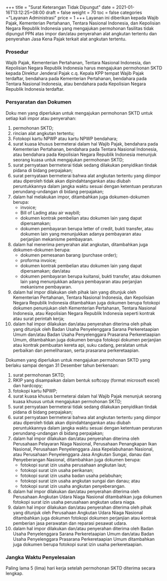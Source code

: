+++
title = "Surat Keterangan Tidak Dipungut"
date = 2021-01-16T13:12:25+08:00
draft = false
weight = 70
toc = false
categories ="Layanan Administrasi"
price = 1
+++
Layanan ini diberikan kepada Wajib Pajak, Kementerian Pertahanan, Tentara Nasional Indonesia, dan Kepolisian Negara Republik Indonesia yang mengajukan permohonan fasilitas tidak dipungut PPN atas impor dan/atau penyerahan alat angkutan tertentu dan penyerahan Jasa Kena Pajak terkait alat angkutan tertentu.

### Prosedur
Wajib Pajak, Kementerian Pertahanan, Tentara Nasional Indonesia, dan Kepolisian Negara Republik Indonesia harus mengajukan permohonan SKTD kepada Direktur Jenderal Pajak c.q. Kepala KPP tempat Wajib Pajak terdaftar, bendahara pada Kementerian Pertahanan, bendahara pada Tentara Nasional Indonesia, atau bendahara pada Kepolisian Negara Republik Indonesia terdaftar.

### Persyaratan dan Dokumen
Doku men yang diperlukan untuk mengajukan permohonan SKTD untuk setiap kali impor atau penyerahan:
1. permohonan SKTD;
2. rincian alat angkutan tertentu;
3. Fotokopi kartu NPWP atau kartu NPWP bendahara;
4. surat kuasa khusus bermeterai dalam hal Wajib Pajak, bendahara pada Kementerian Pertahanan, bendahara pada Tentara Nasional Indonesia, atau bendahara pada Kepolisian Negara Republik Indonesia menunjuk seorang kuasa untuk mengajukan permohonan SKTD;
5. surat pernyataan bermeterai tidak sedang dilakukan penyidikan tindak pidana di bidang perpajakan;
6. surat pernyataan bermeterai bahwa alat angkutan tertentu yang diimpor atau diperoleh tidak akan dipindahtangankan atau diubah peruntukkannya dalam jangka waktu sesuai dengan ketentuan peraturan perundang-undangan di bidang perpajakan;
7. dalam hal melakukan impor, ditambahkan juga dokumen-dokumen berupa:
    - invoice;
    - Bill of Lading atau air waybill;
    - dokumen kontrak pembelian atau dokumen lain yang dapat dipersamakan;
    - dokumen pembayaran berupa letter of credit, bukti transfer, atau dokumen lain yang menunjukkan adanya pembayaran atau perjanjian mekanisme pembayaran.
8. dalam hal menerima penyerahan alat angkutan, ditambahkan juga dokumen-dokumen berupa:
    - dokumen pemesanan barang (purchase order);
    - proforma invoice;
    - dokumen kontrak pembelian atau dokumen lain yang dapat dipersamakan; dan/atau
    - dokumen pembayaran berupa kuitansi, bukti transfer, atau dokumen lain yang menunjukkan adanya pembayaran atau perjanjian mekanisme pembayaran.
9. dalam hal impor dilakukan oleh pihak lain yang ditunjuk oleh Kementerian Pertahanan, Tentara Nasional Indonesia, dan Kepolisian Negara Republik Indonesia ditambahkan juga dokumen berupa fotokopi dokumen penunjukan oleh Kementerian Pertahanan, Tentara Nasional Indonesia, atau Kepolisian Negara Republik Indonesia seperti kontrak atau surat perintah kerja;
10. dalam hal impor dilakukan dan/atau penyerahan diterima oleh pihak yang ditunjuk oleh Badan Usaha Penyelenggara Sarana Perkeretaapian Umum dan/atau Badan Usaha Penyelenggara Prasarana Perkeretaapian Umum, ditambahkan juga dokumen berupa fotokopi dokumen perjanjian atau kontrak pembuatan kereta api, suku cadang, peralatan untuk perbaikan dan pemeliharaan, serta prasarana perkeretaapian.

Dokumen yang diperlukan untuk mengajukan permohonan SKTD yang berlaku sampai dengan 31 Desember tahun berkenaan:
1. surat permohonan SKTD;
2. RKIP yang disampaikan dalam bentuk softcopy (format microsoft excel) dan hardcopy;
3. fotokopi kartu NPWP;
4. surat kuasa khusus bermeterai dalam hal Wajib Pajak menunjuk seorang kuasa khusus untuk mengajukan permohonan SKTD;
5. surat pernyataan bermeterai tidak sedang dilakukan penyidikan tindak pidana di bidang perpajakan;
6. surat pernyataan bermeterai bahwa alat angkutan tertentu yang diimpor atau diperoleh tidak akan dipindahtangankan atau diubah peruntukkannya dalam jangka waktu sesuai dengan ketentuan peraturan perundang-undangan di bidang perpajakan;
7. dalam hal impor dilakukan dan/atau penyerahan diterima oleh Perusahaan Pelayaran Niaga Nasional, Perusahaan Penangkapan Ikan Nasional, Perusahaan Penyelenggara Jasa Kepelabuhanan Nasional, atau Perusahaan Penyelenggara Jasa Angkutan Sungai, danau dan Penyeberangan Nasional, ditambahkan juga dokumen berupa:
    - fotokopi surat izin usaha perusahaan angkutan laut;
    - fotokopi surat izin usaha perikanan;
    - fotokopi surat izin usaha badan usaha pelabuhan;
    - fotokopi surat izin usaha angkutan sungai dan danau; atau
    - fotokopi surat izin usaha angkutan penyeberangan.
8. dalam hal impor dilakukan dan/atau penyerahan diterima oleh Perusahaan Angkutan Udara Niaga Nasional ditambahkan juga dokumen fotokopi surat izin usaha perusahaan angkutan udara niaga.
9. dalam hal impor dilakukan dan/atau penyerahan diterima oleh pihak yang ditunjuk oleh Perusahaan Angkutan Udara Niaga Nasional ditambahkan juga dokumen fotokopi dokumen perjanjian atau kontrak pemberian jasa perawatan dan reparasi pesawat udara.
10. dalam hal impor dilakukan dan/atau penyerahan diterima oleh Badan Usaha Penyelenggara Sarana Perkeretaapian Umum dan/atau Badan Usaha Penyelenggara Prasarana Perkeretaapian Umum ditambahkan juga dokumen berupa fotokopi surat izin usaha perkeretaapian.

### Jangka Waktu Penyelesaian
Paling lama 5 (lima) hari kerja setelah permohonan SKTD diterima secara lengkap.